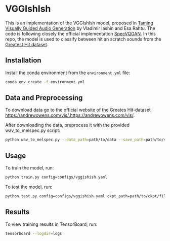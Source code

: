 # VGGIshIsh

This is an implementation of the VGGIshIsh model, proposed in [Taming Visually Guided Audio Generation](https://arxiv.org/abs/2110.08791) by Vladimir Iashin and Esa Rahtu. The code is following closely the official implementation [SpecVQGAN](https://github.com/v-iashin/SpecVQGAN). In this repo, the model is used to classify between hit an scratch sounds from the [Greatest Hit dataset](https://andrewowens.com/vis/).

## Installation

Install the conda environment from the `environment.yml` file:

```bash
conda env create -f environment.yml
```

## Data and Preprocessing

To download data go to the official website of the Greates Hit-dataset https://andrewowens.com/vis/.https://andrewowens.com/vis/.

After downloading the data, preprocess it with the provided wav_to_melspec.py script:

```bash
python wav_to_melspec.py --data_path=path/to/data --save_path=path/to/save
```

## Usage

To train the model, run:

```bash
python train.py config=configs/vggishish.yaml
```

To test the model, run:

```bash
python test.py config=configs/vggishish.yaml ckpt_path=path/to/ckpt/file.pt
```

## Results

To view training results in TensorBoard, run:

```bash
tensorboard --logdir=logs
```
